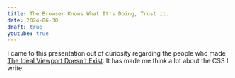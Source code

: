 ```yaml
---
title: The Browser Knows What It's Doing, Trust it.
date: 2024-06-30
draft: true
youtube: true
---
```


<lite-youtube videoid="5uhIiI9Ld5M"></lite-youtube>

I came to this presentation out of curiosity regarding the people who made [The Ideal Viewport Doesn't Exist](https://viewports.fyi/). It has made me think a lot about the CSS I write

